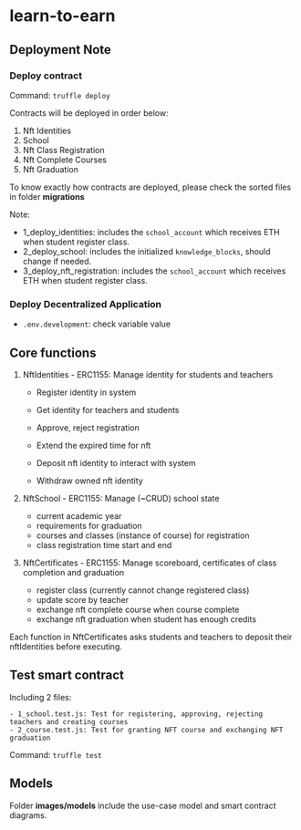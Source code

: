# learn-to-earn

## Deployment Note

### Deploy contract

Command: `truffle deploy`

Contracts will be deployed in order below:

   1. Nft Identities
   2. School
   3. Nft Class Registration
   4. Nft Complete Courses
   5. Nft Graduation

To know exactly how contracts are deployed, please check the sorted files in folder **migrations**

Note:

- 1_deploy_identities: includes the `school_account` which receives ETH when student register class.
- 2_deploy_school: includes the initialized `knowledge_blocks`, should change if needed.
- 3_deploy_nft_registration: includes the `school_account` which receives ETH when student register class.

### Deploy Decentralized Application

- `.env.development`: check variable value

## Core functions

1. NftIdentities - ERC1155: Manage identity for students and teachers

   - Register identity in system
   - Get identity for teachers and students

   - Approve, reject registration
   - Extend the expired time for nft

   - Deposit nft identity to interact with system
   - Withdraw owned nft identity

2. NftSchool - ERC1155: Manage (~CRUD) school state

   - current academic year
   - requirements for graduation
   - courses and classes (instance of course) for registration
   - class registration time start and end

3. NftCertificates - ERC1155: Manage scoreboard, certificates of class completion and graduation
   - register class (currently cannot change registered class)
   - update score by teacher
   - exchange nft complete course when course complete
   - exchange nft graduation when student has enough credits

Each function in NftCertificates asks students and teachers to deposit their nftIdentities before executing.

## Test smart contract

Including 2 files:

    - 1_school.test.js: Test for registering, approving, rejecting teachers and creating courses
    - 2_course.test.js: Test for granting NFT course and exchanging NFT graduation

Command: `truffle test`

## Models

Folder **images/models** include the use-case model and smart contract diagrams.

